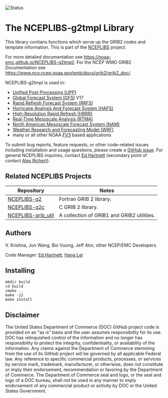 ![Status](https://github.com/NOAA-EMC/NCEPLIBS-sp/workflows/Build%20and%20Test/badge.svg)

# The NCEPLIBS-g2tmpl Library

This library contians functions which serve up the GRIB2 codes and
template information. This is part of the
[NCEPLIBS](https://github.com/NOAA-EMC/NCEPLIBS) project.

For more detailed documentation see
https://noaa-emc.github.io/NCEPLIBS-g2tmpl/. For the NCEP WMO GRIB2
Documentation see
https://www.nco.ncep.noaa.gov/pmb/docs/grib2/grib2_doc/.

NCEPLIBS-g2tmpl is used in:
* [Unified Post-Processing (UPP)](https://github.com/NOAA-EMC/UPP)
* [Global Forecast System (GFS)](https://www.ncei.noaa.gov/products/weather-climate-models/global-forecast)
V17
* [Rapid Refresh Forecast System (RRFS)](https://gsl.noaa.gov/focus-areas/unified_forecast_system/rrfs)
* [Hurricane Analysis And Forecast System (HAFS)](https://hfip.org/hafs)
* [High-Resolution Rapid Refresh (HRRR)](https://rapidrefresh.noaa.gov/hrrr/)
* [Real-Time Mesoscale Analysis (RTMA)](https://www.nco.ncep.noaa.gov/pmb/products/rtma/)
* [North American Mesoscale Forecast System (NAM)](https://www.ncei.noaa.gov/products/weather-climate-models/north-american-mesoscale)
* [Weather Research and Forecasting Model (WRF)](https://www.mmm.ucar.edu/weather-research-and-forecasting-model)
* many or all other NOAA [FV3](https://github.com/NOAA-EMC/fv3atm) based applications

To submit bug reports, feature requests, or other code-related issues including installation and usage questions, please create a [GitHub issue](https://github.com/NOAA-EMC/NCEPLIBS-g2tmpl/issues). For general NCEPLIBS inquiries, contact [Ed Hartnett](mailto:edward.hartnett@noaa.gov) (secondary point of contact [Alex Richert](mailto:alexander.richert@noaa.gov)).

## Related NCEPLIBS Projects

Repository | Notes
-----------|------
[NCEPLIBS-g2](https://github.com/NOAA-EMC/NCEPLIBS-g2) | Fortran GRIB 2 library.
[NCEPLIBS-g2c](https://github.com/NOAA-EMC/NCEPLIBS-g2c) | C GRIB 2 library.
[NCEPLIBS-grib_util](https://github.com/NOAA-EMC/NCEPLIBS-grib_util) | A collection of GRIB1 and GRIB2 utilities.

## Authors

V. Krishna, Jun Wang, Boi Vuong, Jeff Ator, other NCEP/EMC Developers.

Code Manager: [Ed Hartnett](mailto:edward.hartnett@noaa.gov), [Hang Lei](mailto:hang.lei@noaa.gov)

## Installing

```
mkdir build
cd build
cmake ..
make -j2
make install
```

## Disclaimer

The United States Department of Commerce (DOC) GitHub project code is
provided on an "as is" basis and the user assumes responsibility for
its use. DOC has relinquished control of the information and no longer
has responsibility to protect the integrity, confidentiality, or
availability of the information. Any claims against the Department of
Commerce stemming from the use of its GitHub project will be governed
by all applicable Federal law. Any reference to specific commercial
products, processes, or services by service mark, trademark,
manufacturer, or otherwise, does not constitute or imply their
endorsement, recommendation or favoring by the Department of
Commerce. The Department of Commerce seal and logo, or the seal and
logo of a DOC bureau, shall not be used in any manner to imply
endorsement of any commercial product or activity by DOC or the United
States Government.







